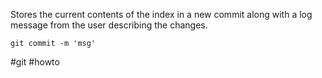 Stores the current contents of the index in a new commit along with a log message from the user describing the changes.

```
git commit -m 'msg'
```

#git #howto 
